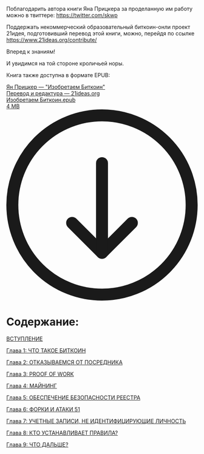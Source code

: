  

Поблагодарить автора книги Яна Прицкера за проделанную им работу можно в твиттере: <https://twitter.com/skwp>

Поддержать некоммерческий образовательный биткоин-онли проект 21идея, подготовивший перевод этой книги, можно, перейдя по ссылке <https://www.21ideas.org/contribute/>

Вперед к знаниям!

И увидимся на той стороне кроличьей норы.

Книга также доступна в формате EPUB:

<div class="kg-card kg-file-card ">
<a class="kg-file-card-container" download="" href="https://www.21ideas.org/content/files/2021/12/------------------.epub" title="Download">
<div class="kg-file-card-contents">
<div class="kg-file-card-title"> Ян Прицкер — "Изобретаем Биткоин"</div>
<div class="kg-file-card-caption">Перевод и редактура — 21ideas.org</div>
<div class="kg-file-card-metadata">
<div class="kg-file-card-filename">Изобретаем Биткоин.epub</div>
<div class="kg-file-card-filesize">4 MB</div>
</div>
</div>
<div class="kg-file-card-icon">
<svg viewbox="0 0 24 24" xmlns="http://www.w3.org/2000/svg"><defs><style>.a{fill:none;stroke:currentColor;stroke-linecap:round;stroke-linejoin:round;stroke-width:1.5px;}</style></defs><title>download-circle</title><polyline class="a" points="8.25 14.25 12 18 15.75 14.25"></polyline><line class="a" x1="12" x2="12" y1="6.75" y2="18"></line><circle class="a" cx="12" cy="12" r="11.25"></circle></svg>
</div>
</a>
</div>

<h1 id="%D1%81%D0%BE%D0%B4%D0%B5%D1%80%D0%B6%D0%B0%D0%BD%D0%B8%D0%B5">Содержание:</h1>

[ВСТУПЛЕНИЕ](https://www.21ideas.org/book-inventing-bitcoin-introduction/)

[Глава 1: ЧТО ТАКОЕ БИТКОИН](https://www.21ideas.org/book-inventing-bitcoin-chapter-1/)

[Глава 2: ОТКАЗЫВАЕМСЯ ОТ ПОСРЕДНИКА](https://www.21ideas.org/book-inventing-bitcoin-chapter-2/)

[Глава 3: PROOF OF WORK](https://www.21ideas.org/book-inventing-bitcoin-chapter-3/)

[Глава 4: МАЙНИНГ](https://www.21ideas.org/book-inventing-bitcoin-chapter-4/)

[Глава 5: ОБЕСПЕЧЕНИЕ БЕЗОПАСНОСТИ РЕЕСТРА](https://www.21ideas.org/book-inventing-bitcoin-chapter-5/)

[Глава 6: ФОРКИ И АТАКИ 51](https://www.21ideas.org/book-inventing-bitcoin-chapter-6/)

[Глава 7: УЧЕТНЫЕ ЗАПИСИ, НЕ ИДЕНТИФИЦИРУЮЩИЕ ЛИЧНОСТЬ](https://www.21ideas.org/book-inventing-bitcoin-chapter-7/)

[Глава 8: КТО УСТАНАВЛИВАЕТ ПРАВИЛА?](https://www.21ideas.org/book-inventing-bitcoin-chapter-8/)

[Глава 9: ЧТО ДАЛЬШЕ?](https://www.21ideas.org/book-inventing-bitcoin-chapter-9/)